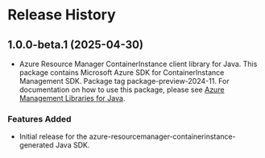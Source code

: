 # Release History

## 1.0.0-beta.1 (2025-04-30)

- Azure Resource Manager ContainerInstance client library for Java. This package contains Microsoft Azure SDK for ContainerInstance Management SDK.  Package tag package-preview-2024-11. For documentation on how to use this package, please see [Azure Management Libraries for Java](https://aka.ms/azsdk/java/mgmt).
### Features Added

- Initial release for the azure-resourcemanager-containerinstance-generated Java SDK.

